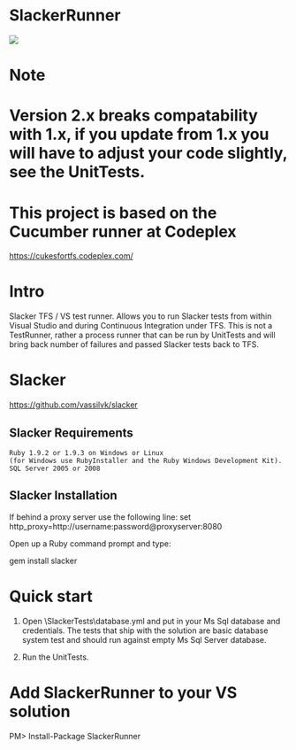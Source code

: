 # SlackerRunner

<img src="https://ornatwork.visualstudio.com/_apis/public/build/definitions/6cbc977a-4720-4711-b5a1-0b9c4b56f6b4/1/badge"/>


# Note 
Version 2.x breaks compatability with 1.x, if you update from 1.x you will have to adjust your code slightly, see the UnitTests.
============



This project is based on the Cucumber runner at Codeplex
============
https://cukesfortfs.codeplex.com/


Intro
============
Slacker TFS / VS test runner.  Allows you to run Slacker tests from within Visual Studio and during Continuous Integration under TFS.  This is not a TestRunner, rather a process runner that can be run by UnitTests and will bring back number of failures and passed Slacker tests back to TFS.



Slacker
============
https://github.com/vassilvk/slacker


Slacker Requirements
------------
    Ruby 1.9.2 or 1.9.3 on Windows or Linux
    (for Windows use RubyInstaller and the Ruby Windows Development Kit).
    SQL Server 2005 or 2008


Slacker Installation
------------
If behind a proxy server use the following line:
set http_proxy=http://username:password@proxyserver:8080

Open up a Ruby command prompt and type:

gem install slacker



Quick start
============
1. Open \SlackerTests\database.yml and put in your Ms Sql database and credentials.  The tests that ship with the solution are basic database system test and should run against empty Ms Sql Server database.

2. Run the UnitTests.



Add SlackerRunner to your VS solution
============
PM> Install-Package SlackerRunner  

